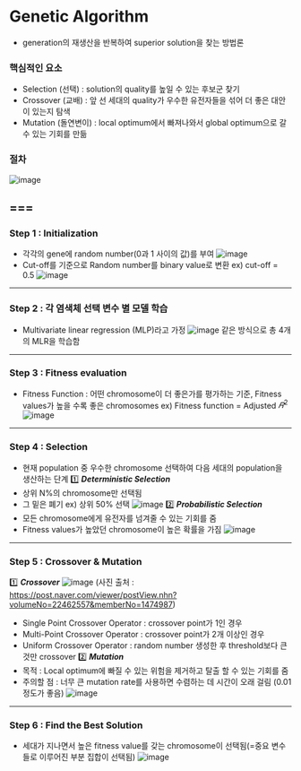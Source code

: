 # Genetic Algorithm
* generation의 재생산을 반복하여 superior solution을 찾는 방법론
### 핵심적인 요소
* Selection (선택) : solution의 quality를 높일 수 있는 후보군 찾기
* Crossover (교배) : 앞 선 세대의 quality가 우수한 유전자들을 섞어 더 좋은 대안이 있는지 탐색
* Mutation (돌연변이) : local optimum에서 빠져나와서 global optimum으로 갈 수 있는 기회를 만듦
### 절차
![image](https://user-images.githubusercontent.com/80257035/195516461-33e3f43e-0fd9-47fd-94f4-7a45abdb2d42.png)

===
---

### Step 1 : Initialization
* 각각의 gene에 random number(0과 1 사이의 값)를 부여 
![image](https://user-images.githubusercontent.com/80257035/195516750-8edb9e2d-3bba-4a1d-84a7-a944fde66051.png)
* Cut-off를 기준으로 Random number를 binary value로 변환 ex) cut-off = 0.5
![image](https://user-images.githubusercontent.com/80257035/195517060-a1a50e2c-5709-4c99-9cb9-ac7945962fe5.png)
---
### Step 2 : 각 염색체 선택 변수 별 모델 학습
* Multivariate linear regression (MLP)라고 가정
![image](https://user-images.githubusercontent.com/80257035/195517480-962b10c2-0ca3-4178-a575-bc6b6c56c484.png)
같은 방식으로 총 4개의 MLR을 학습함
---
### Step 3 : Fitness evaluation
* Fitness Function : 어떤 chromosome이 더 좋은가를 평가하는 기준, Fitness values가 높을 수록 좋은 chromosomes
ex) Fitness function = Adjusted $𝑅^2$
![image](https://user-images.githubusercontent.com/80257035/195517807-d4c36d85-c5e2-41a0-8fbf-263d131f42f6.png)
---
### Step 4 : Selection
* 현재 population 중 우수한 chromosome 선택하여 다음 세대의 population을 생산하는 단계
1️⃣ ***Deterministic Selection***
 * 상위 N%의 chromosome만 선택됨
 * 그 밑은 폐기
ex) 상위 50% 선택
![image](https://user-images.githubusercontent.com/80257035/195541185-94b5ce45-d1c7-40ac-bd9a-214ce41a5d06.png)
2️⃣ ***Probabilistic Selection***
 * 모든 chromosome에게 유전자를 넘겨줄 수 있는 기회를 줌
 * Fitness values가 높았던 chromosome이 높은 확률을 가짐
![image](https://user-images.githubusercontent.com/80257035/195541350-5af9c8ee-b971-4ebb-ba7c-a0b16077bf85.png)
---
### Step 5 : Crossover & Mutation
1️⃣ ***Crossover***
![image](https://user-images.githubusercontent.com/80257035/195542137-847ca4a4-8590-4030-bdb7-7bdd041282fb.png)
(사진 출처 : https://post.naver.com/viewer/postView.nhn?volumeNo=22462557&memberNo=1474987)
* Single Point Crossover Operator : crossover point가 1인 경우
* Multi-Point Crossover Operator : crossover point가 2개 이상인 경우
* Uniform Crossover Operator : random number 생성한 후 threshold보다 큰 것만 crossover
2️⃣ ***Mutation***
* 목적 : Local optimum에 빠질 수 있는 위험을 제거하고 탈출 할 수 있는 기회를 줌
* 주의할 점 : 너무 큰 mutation rate를 사용하면 수렴하는 데 시간이 오래 걸림 (0.01정도가 좋음)
![image](https://user-images.githubusercontent.com/80257035/195542826-e1f6a96b-7766-4679-8784-bc45c8228ade.png)
---
### Step 6 : Find the Best Solution
* 세대가 지나면서 높은 fitness value를 갖는 chromosome이 선택됨(=중요 변수들로 이루어진 부분 집합이 선택됨)
![image](https://user-images.githubusercontent.com/80257035/195543513-603f2f78-6202-4647-bfd2-ccb35fd67d62.png)
